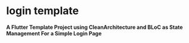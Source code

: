 # login template

**A Flutter Template Project using CleanArchitecture and BLoC as State Management For a Simple Login Page**
